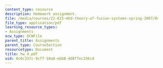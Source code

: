 ```yaml
---
content_type: resource
description: Homework assignment.
file: /media/courses/22-615-mhd-theory-of-fusion-systems-spring-2007/0c6c337c9cff58a8ebb8dd8ffec336cd_hw_4.pdf
file_type: application/pdf
learning_resource_types:
- Assignments
ocw_type: OCWFile
parent_title: Assignments
parent_type: CourseSection
resourcetype: Document
title: hw_4.pdf
uid: 0c6c337c-9cff-58a8-ebb8-dd8ffec336cd
---
```

